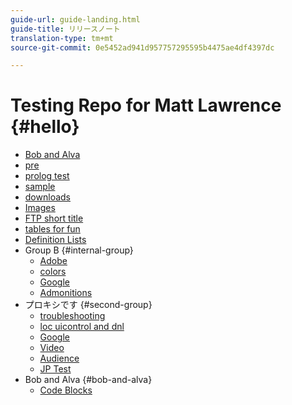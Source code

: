 ```yaml
---
guide-url: guide-landing.html
guide-title: リリースノート
translation-type: tm+mt
source-git-commit: 0e5452ad941d957757295595b4475ae4df4397dc

---
```


# Testing Repo for Matt Lawrence {#hello}

* [Bob and Alva](bob-html-table-test.md)
* [pre](pre.md)
* [prolog test](prolog.md)
* [sample](sample.md)
* [downloads](downloads.md)
* [Images](images.md)
* [FTP short title](ftp.md)
* [tables for fun](tables.md)
* [Definition Lists](definition.md)
* Group B {#internal-group}
   * [Adobe](https://www.adobe.com)
   * [colors](color.md)
   * [Google](https://www.google.com)
   * [Admonitions](admonition.md)
* プロキシです {#second-group}
   * [troubleshooting](troubleshooting.md)
   * [loc uicontrol and dnl](locdnl.md)
   * [Google](https://www.google.com)
   * [Video](videos.md)
   * [Audience](audience-lab-faq.md)
   * [JP Test](jptest.md)
* Bob and Alva {#bob-and-alva}
   * [Code Blocks](code-block.md)
